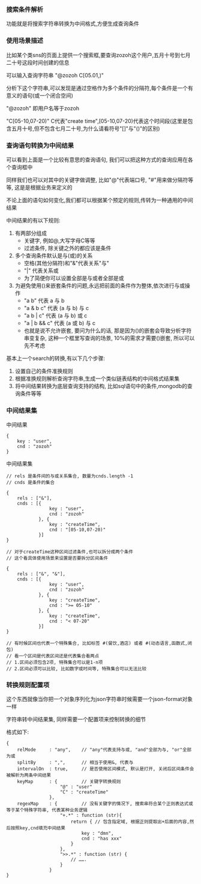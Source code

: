 ### 搜索条件解析

功能就是将搜索字符串转换为中间格式,方便生成查询条件

### 使用场景描述

比如某个类sns的页面上提供一个搜索框,要查询zozoh这个用户,五月十号到七月二十号这段时间创建的信息

可以输入查询字符串 "@zozoh C[05.01,)"

分析下这个字符串,可以发现是通过空格作为多个条件的分隔符,每个条件是一个有意义的语句(或一个闭合空间)

"@zozoh" 即用户名等于zozoh

"C[05-10,07-20)" C代表"create time",[05-10,07-20)代表这个时间段(这里是包含五月十号,但不包含七月二十号,为什么请看符号"[]"与"()"的区别)


### 查询语句转换为中间结果

可以看到上面是一个比较有意思的查询语句, 我们可以把这种方式的查询应用在各个查询框中

同样我们也可以对其中的关键字做调整, 比如"@"代表端口号, "#"用来做分隔符等等, 这是是根据业务来定义的

不论上面的语句如何变化,我们都可以根据某个预定的规则,传转为一种通用的中间结果

中间结果的有以下规则:

1. 有两部分组成
	* 关键字, 例如@,大写字母C等等
	* 过滤条件, 除关键之外的都应该是条件
2. 多个查询条件默认是与(或)的关系
	* 空格(其他分隔符)和"&"代表关系"与"
	* "|" 代表关系或
	* 为了简便你可以设置全部是与或者全部是或
3. 为避免使用()来嵌套条件的问题,永远把前面的条件作为整体,依次进行与或操作
	* "a b" 代表 a 与 b
	* "a & b c" 代表 (a 与 b) 与 c
	* "a b | c" 代表 (a 与 b) 或 c
	* "a | b && c" 代表 (a 或 b) 与 c
	* 也就是说不允许嵌套, 要问为什么的话, 那是因为()的嵌套会导致分析字符串变复杂, 这种一个框里写查询的场景, 10%的需求才需要()嵌套, 所以可以先不考虑

基本上一个search的转换,有以下几个步骤:

1. 设置自己的条件准换规则
2. 根据准换规则解析查询字符串,生成一个类似链表结构的中间格式结果集
3. 将中间结果转换为底层查询支持的结构, 比如sql语句中的条件,mongodb的查询条件等等

### 中间结果集

中间结果
	
	{
		key : "user",
		cnd : "zozoh"	
	}
	
中间结果集

	// rels 是条件间的与或关系集合, 数量为cnds.length -1 
	// cnds 是条件的集合

	{
		rels : ["&"],
		cnds : [{
					key : "user",
					cnd : "zozoh"
				}, {
					key : "createTime",
					cnd : "[05-10,07-20)"
				}]
	}
	
	// 对于createTime这种区间过滤条件,也可以拆分成两个条件
	// 这个看具体使用场景来设置是否要拆分区间条件
	
	{
		rels : ["&", "&"],
		cnds : [{
					key : "user",
					cnd : "zozoh"
				}, {
					key : "createTime",
					cnd : ">= 05-10"
				}, {
					key : "createTime",
					cnd : "< 07-20"
				}]
	}
	
	// 有时候区间也代表一个特殊集合, 比如标签 #(餐饮,酒店) 或者 #(动态语言,函数式,闭包)
	// 看一个区间是代表区间还是代表集合看两点
	// 1.区间必须包含2项, 特殊集合可以是1-n项
	// 2.区间必须可以比较, 比如数字或时间等, 特殊集合可以无法比较
	
### 转换规则配置项

这个东西就像当你把一个对象序列化为json字符串时候需要一个json-format对象一样

字符串转中间结果集, 同样需要一个配置项来控制转换的细节

格式如下:

	{
		relMode 	: "any",  	// "any"代表支持与或, "and"全部为与, "or"全部为或
		splitBy 	: ",",    	// 相当于使用&, 代表与
		intervalOn	: true,		// 是否使用区间模式, 默认是打开, 关闭后区间条件会被解析为两条中间结果
		keyMap 		: {			// 关键字转换规则
						"@" : "user"
						"C" : "createTime" 
					},
		regexMap    : {         // 没有关键字的情况下, 搜索串符合某个正则表达式或等于某个特殊字符串, 代表某种业务逻辑
						"+.*" : function (str){ 
							return { // 包含指定域, 根据正则提取出+后面的内容,然后按照key,cnd填充中间结果
								key : "dmn",
								cnd : "has xxx"
							}
						},
						">>.*" : function (str) {
							// …….
						}
					}
	}


